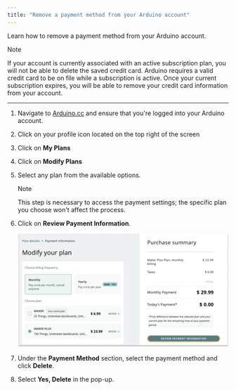 ```yaml
---
title: "Remove a payment method from your Arduino account"
---
```


Learn how to remove a payment method from your Arduino account.

> [!NOTE]
> If your account is currently associated with an active subscription plan, you will not be able to delete the saved credit card. Arduino requires a valid credit card to be on file while a subscription is active. Once your current subscription expires, you will be able to remove your credit card information from your account.

---

1. Navigate to [Arduino.cc](https://www.arduino.cc/) and ensure that you're logged into your Arduino account.

1. Click on your profile icon located on the top right of the screen

1. Click on **My Plans**

1. Click on **Modify Plans**

1. Select any plan from the available options.

    > [!NOTE]
    > This step is necessary to access the payment settings; the specific plan you choose won't affect the process.

1. Click on **Review Payment Information**.

    ![Review Payment Information Button bottom right corner](img/review-payment-information-button.png)

1. Under the **Payment Method** section, select the payment method and click **Delete**.

1. Select **Yes, Delete** in the pop-up.
